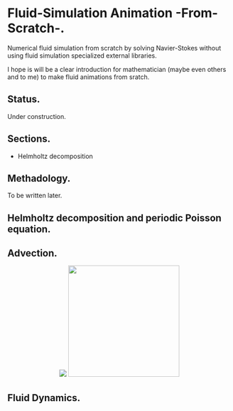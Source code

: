 # Fluid-Simulation Animation -From-Scratch-.
Numerical fluid simulation from scratch by solving Navier-Stokes without using fluid simulation specialized external libraries.

I hope is will be a clear introduction for mathematician (maybe even others and to me) to make fluid animations from sratch.

## Status.
Under construction.

## Sections.
+ Helmholtz decomposition

## Methadology.
To be written later.

## Helmholtz decomposition and periodic Poisson equation.


## Advection.

<style>
  .imagestyle1 { position: relative; top: -3px; }
</style>

<p align="center">
  <image src="https://imgur.com/qVx7Qx4.gif" class = "imagestyle1"> <image src="https://imgur.com/o3fsWgP.png" width=250px class="imagestyle1">
</p>


## Fluid Dynamics.
